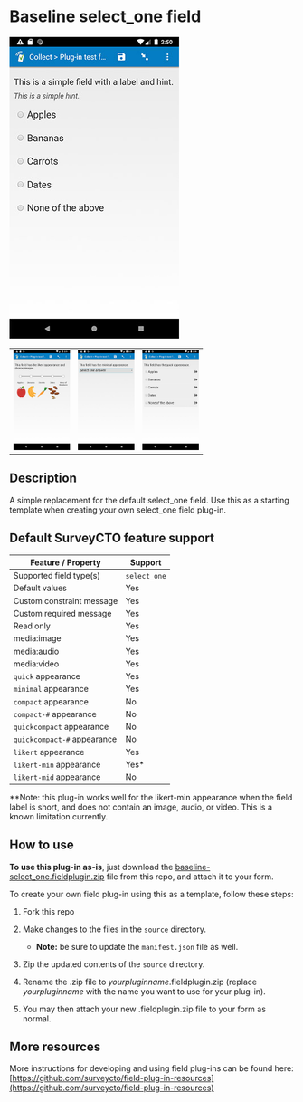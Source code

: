 # Baseline select_one field

![Default appearance for the 'baseline-select_one' field plug-in](extras/preview.jpg)

| | | |
| --- | --- | --- |
| <img src="extras/preview-likert.jpg" alt="likert appearance" title="likert appearance" width="100px"/> | <img src="extras/preview-minimal.jpg" alt="minimal appearance" title="minimal appearance" width="100px"/> | <img src="extras/preview-quick.jpg" alt="quick appearance" title="quick appearance" width="100px"/> |


## Description

A simple replacement for the default select_one field. Use this as a starting template when creating your own select_one field plug-in.

## Default SurveyCTO feature support

| Feature / Property | Support |
| --- | --- |
| Supported field type(s) | `select_one`|
| Default values | Yes |
| Custom constraint message | Yes |
| Custom required message | Yes |
| Read only | Yes |
| media:image | Yes |
| media:audio | Yes |
| media:video | Yes |
| `quick` appearance | Yes |
| `minimal` appearance | Yes |
| `compact` appearance | No |
| `compact-#` appearance | No |
| `quickcompact` appearance | No |
| `quickcompact-#` appearance | No |
| `likert` appearance | Yes |
| `likert-min` appearance | Yes* |
| `likert-mid` appearance | No |

**Note: this plug-in works well for the likert-min appearance when the field label is short, and does not contain an image, audio, or video. This is a known limitation currently.

## How to use

**To use this plug-in as-is**, just download the [baseline-select_one.fieldplugin.zip](baseline-select_one.fieldplugin.zip) file from this repo, and attach it to your form.

To create your own field plug-in using this as a template, follow these steps:

1. Fork this repo
1. Make changes to the files in the `source` directory.

    * **Note:** be sure to update the `manifest.json` file as well.

1. Zip the updated contents of the `source` directory.
1. Rename the .zip file to *yourpluginname*.fieldplugin.zip (replace *yourpluginname* with the name you want to use for your plug-in).
1. You may then attach your new .fieldplugin.zip file to your form as normal.

## More resources
More instructions for developing and using field plug-ins can be found here: [https://github.com/surveycto/field-plug-in-resources](https://github.com/surveycto/field-plug-in-resources)